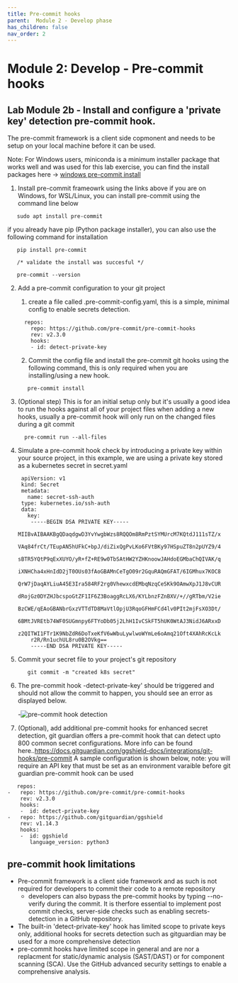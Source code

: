 ```yaml
---
title: Pre-commit hooks
parent:  Module 2 - Develop phase
has_children: false
nav_order: 2
---
```


# Module 2: Develop - Pre-commit hooks

## Lab Module 2b - Install and configure a 'private key' detection pre-commit hook.

The pre-commit framework is a client side copmonent and needs to be setup on your local machine before it can be used. 

Note: For Windows users, miniconda is a minimum installer package that works well and was used for this lab exercise, you can find the install packages here -> [windows pre-commit install](https://docs.conda.io/en/latest/miniconda.html)

1. Install pre-commit frameowrk using the links above if you are on Windows, for WSL/Linux, you can install pre-commit using the command line below
```
   sudo apt install pre-commit
```
if you already have pip (Python package installer), you can also use the following command for installation
```
   pip install pre-commit
```

```
   /* validate the install was succesful */

   pre-commit --version
```

2. Add a pre-commit configuration to your git project
    1. create a file called .pre-commit-config.yaml, this is a simple, minimal config to enable secrets detection.
      ```
        repos:
          repo: https://github.com/pre-commit/pre-commit-hooks
          rev: v2.3.0
          hooks:
          - id: detect-private-key
      ```
      2. Commit the config file and install the pre-commit git hooks using the following command, this is only required when you are installing/using a new hook.
      ```
         pre-commit install
      ```

3. (Optional step) This is for an initial setup only but it's usually a good idea to run the hooks against all of your project files when adding a new hooks, usually a pre-commit hook will only run on the changed files during a git commit
   ```
     pre-commit run --all-files
   ```
4. Simulate a pre-commit hook check by introducing a private key within your source project, in this example, we are using a private key stored as a kubernetes secret in secret.yaml

   ```
    apiVersion: v1
    kind: Secret
    metadata:
      name: secret-ssh-auth
    type: kubernetes.io/ssh-auth
    data:
      key: 
       -----BEGIN DSA PRIVATE KEY-----
       MIIBvAIBAAKBgQDaqdgwD3YvYwgbWzs8RQQOm8RmPztSYMUrcM7KQtdJ111sTZ/x
       VAq84frCt/TEupAN5hUFkC+bpJ/diZixQgPvLKo6FVtBKy97HSpuZT8n2pUYZ9/4
       sBTR5YQtP9qExXUYO/yR+fZ+RE9w0TbSAtHW2YZHKnoowJAHdoEGMbaChQIVAK/q
       iXNHCha4xHnIdD2jT0OUs03fAoGBAMnCeTgO09r2GquRAQmGFAT/6IGMhux7KOC8
       QrW7jDaqAYLiuA45E3Ira584RF2rg0VhewxcdEMbqNzqCeSKk9OAmwXpJ1J8vCUR
       dRojGz0DYZHJbcspoGtZF1IF6Z3BoaggRcLX6/KYLbnzFZnBXV/+//gRTbm/V2ie
       BzCWE/qEAoGBANbrGxzVTTdTD8MaVtlOpjU3RqoGFHmFCd4lv0PIt2mjFsXO3Dt/
       6BMtJVREtb74WF0SUGmnpy6FTYoDb05j2LhH1IvCSkFT5hUK0WtAJ3NidJ6ARxxD
       z2QITWI1FTr1K9NbZdR6DoTxeKfV6wWbuLywlwoWYmLe6oAmq21Oft4XAhRcKcLk
       r2R/Rn1uchUL8ru0B2OVkg==
       -----END DSA PRIVATE KEY-----
    ```
5. Commit your secret file to your project's git repository
   ```
      git commit -m "created k8s secret"
   ```

6. The pre-commit hook -detect-private-key' should be triggered and should not allow the commit to happen, you should see an error as displayed below.

   -![pre-commit hook detection](../../assets/images/module2/pre-commit-detect.png)

7. (Optional), add additional pre-commit hooks for enhanced secret detection, git guardian offers a pre-commit hook that can detect upto 800 common secret configurations. More info can be found here..https://docs.gitguardian.com/ggshield-docs/integrations/git-hooks/pre-commit  A sample configuration is shown below, note: you will require an API key that must be set as an environment varaible before git guardian pre-commit hook can be used
```
   repos:
-   repo: https://github.com/pre-commit/pre-commit-hooks
    rev: v2.3.0
    hooks:
    -  id: detect-private-key
-   repo: https://github.com/gitguardian/ggshield
    rev: v1.14.3
    hooks:
    -  id: ggshield
       language_version: python3
```


## pre-commit hook limitations
- Pre-commit framework is a client side framework and as such is not required for developers to commit their code to a remote repository
    - developers can also bypass the pre-commit hooks by typing --no-verify during the commit. It is therfore essential to implement post commit checks, server-side checks such as enabling secrets-detection in a GitHub repository.
- The built-in 'detect-private-key' hook has limited scope to private keys only, additional hooks for secrets detection such as gitguardian may be used for a more comprehensive detection
- pre-commit hooks have limited scope in general and are nor a replacment for static/dynamic analysis (SAST/DAST) or for component scanning (SCA). Use the GitHub advanced security settings to enable a comprehensive analysis.





















